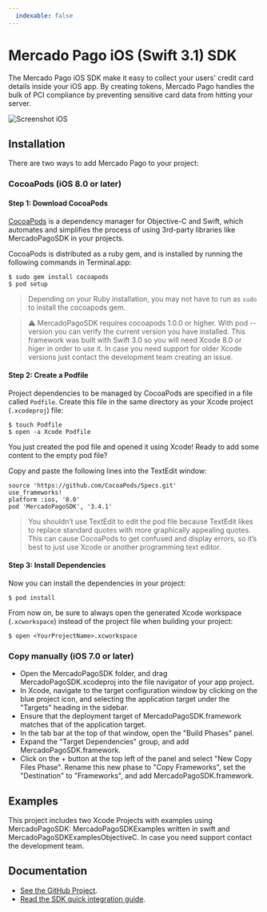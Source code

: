 ```yaml
---
  indexable: false
---
```

# Mercado Pago iOS (Swift 3.1) SDK
The Mercado Pago iOS SDK make it easy to collect your users' credit card details inside your iOS app. By creating tokens, Mercado Pago handles the bulk of PCI compliance by preventing sensitive card data from hitting your server.

![Screenshot iOS](https://cloud.githubusercontent.com/assets/9399970/20975888/96dd46e4-bc7f-11e6-9aab-436cf8ff97f5.png)

## Installation

There are two ways to add Mercado Pago to your project:

### CocoaPods (iOS 8.0 or later)

#### Step 1: Download CocoaPods

[CocoaPods](http://cocoapods.org) is a dependency manager for Objective-C and Swift, which automates and simplifies the process of using 3rd-party libraries like MercadoPagoSDK in your projects.

CocoaPods is distributed as a ruby gem, and is installed by running the following commands in Terminal.app:

    $ sudo gem install cocoapods
    $ pod setup

> Depending on your Ruby installation, you may not have to run as `sudo` to install the cocoapods gem.

> :warning: MercadoPagoSDK requires cocoapods 1.0.0 or higher. With pod --version you can verify the current version you have installed. This framework was built with Swift 3.0 so you will need Xcode 8.0 or higer in order to use it. In case you need support for older Xcode versions just contact the development team creating an issue.

#### Step 2: Create a Podfile

Project dependencies to be managed by CocoaPods are specified in a file called `Podfile`. Create this file in the same directory as your Xcode project (`.xcodeproj`) file:

    $ touch Podfile
    $ open -a Xcode Podfile

You just created the pod file and opened it using Xcode! Ready to add some content to the empty pod file?

Copy and paste the following lines into the TextEdit window:  

    source 'https://github.com/CocoaPods/Specs.git'
    use_frameworks!
    platform :ios, '8.0'
    pod 'MercadoPagoSDK', '3.4.1'

> You shouldn’t use TextEdit to edit the pod file because TextEdit likes to replace standard quotes with more graphically appealing quotes. This can cause CocoaPods to get confused and display errors, so it’s best to just use Xcode or another programming text editor.

#### Step 3: Install Dependencies

Now you can install the dependencies in your project:

    $ pod install

From now on, be sure to always open the generated Xcode workspace (`.xcworkspace`) instead of the project file when building your project:

    $ open <YourProjectName>.xcworkspace

### Copy manually (iOS 7.0 or later)

- Open the MercadoPagoSDK folder, and drag MercadoPagoSDK.xcodeproj into the file navigator of your app project.
- In Xcode, navigate to the target configuration window by clicking on the blue project icon, and selecting the application target under the "Targets" heading in the sidebar.
- Ensure that the deployment target of MercadoPagoSDK.framework matches that of the application target.
- In the tab bar at the top of that window, open the "Build Phases" panel.
- Expand the "Target Dependencies" group, and add MercadoPagoSDK.framework.
- Click on the + button at the top left of the panel and select "New Copy Files Phase". Rename this new phase to "Copy Frameworks", set the "Destination" to "Frameworks", and add MercadoPagoSDK.framework.

## Examples

This project includes two Xcode Projects with examples using MercadoPagoSDK: MercadoPagoSDKExamples written in swift and MercadoPagoSDKExamplesObjectiveC. In case you need support contact the development team.

## Documentation

+ [See the GitHub Project](https://github.com/mercadopago/px-ios).
+ [Read the SDK quick integration guide](https://www.mercadopago.com.ar/developers/en/guides/online-payments/mobile-checkout/introduction).

